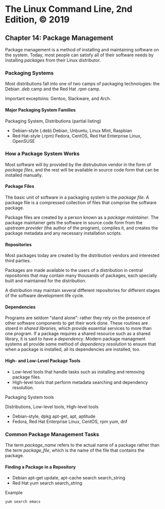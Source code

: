 # The Linux Command Line, 2nd Edition, © 2019

## Chapter 14: Package Management

Package management is a method of installing and maintaining software on the system. Today, most people can satisfy all of their software needs by installing _packages_ from their Linux distributor.

### Packaging Systems

Most distributions fall into one of two camps of packaging technologies: the Debian _\.deb_ camp and the Red Hat _\.rpm_ camp.

Important exceptoins: Gentoo, Slackware, and Arch.

#### Major Packaging System Families

Packaging System, Distributions (partial listing)

* Debian-style (.deb) Debian, Unbuntu, Linux Mint, Raspbian
* Red Hat-style (.rpm) Fedora, CentOS, Red Hat Enterprise Linux, OpenSUSE

### How a Package System Works

Most software will by provided by the distrubution vendor in the form of _package files_, and the rest will be available in source code form that can be installed manually.

#### Package Files

The basic unit of software in a packaging system is the _package file_. A package file is a compressed collection of files that comprise the software package.

Package files are created by a person known as a _package maintainer_.
The package maintainer gets the software in source code form from the _upstream provider_ (the author of the program), compiles it, and creates the package metadata and any necessary installation scripts.

#### Repositories 

Most packages today are created by the distribution vendors and interested third parties.

Packages are made available to the users of a distribution in central repositories that may contain many thousands of packages, each specially built and maintained for the distribution.

A distribution may maintain several different repositories for different stages of the software development life cycle.

#### Dependencies

Programs are seldom "stand alone": rather they rely on the presence of other software components to get their work done. These routines are stoerd in _shared libraries_, which provide essential services to more than one program. If a package requires a shared resource such as a shared library, it is said to have a _dependency_. Modern package managment systems all provide some method of _dependency resolution_ to ensure that when a package is installed, all its dependencies are installed, too.

#### High- and Low-Level Package Tools

* Low-level tools that handle tasks such as installing and removing package files.
* High-level tools that perform metadata searching and dependency resolution.

Packaging System tools

Distributions, Low-level tools, High-level tools

* Debian-style, dpkg apt-get, apt, aptitude
* Fedora, Red Hat Enterprise Linux, CentOS, rpm yum, dnf

### Common Package Management Tasks

The term _package\_name_ refers to the actual name of a package rather than the term _package\_file_, which is the name of the file that contains the package.

#### Finding a Package in a Repository

* Debian apt-get update, apt-cache search search_string
* Red Hat yum search search_string

Example 

`yum search emacs`


